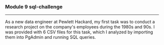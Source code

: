 ### Module 9 sql-challenge ###
-------------------------

As a new data engineer at Pewlett Hackard, my first task was to conduct a research project on the company's employees during the 1980s and 90s. I was provided with 6 CSV files for this task, which I analyzed by importing them into PgAdmin and running SQL queries.
